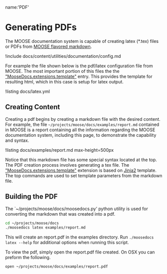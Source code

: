 name:'PDF'

# Generating PDFs

The MOOSE documentation system is capable of creating latex (*.tex) files or PDFs from
[MOOSE flavored markdown](moose_markdown/index.md).

!include docs/content/utilities/documentation/config.md

For example the file shown below is the pdf/latex configuration file from MOOSE. The most important
portion of this files the the ["MooseDocs.extensions.template"](extensions/template.md) entry. This provides the template for
resulting html, which in this case is setup for latex output.

!listing docs/latex.yml

## Creating Content

Creating a pdf begins by creating a markdown file with the desired content. For example, the file `~/projects/moose/docs/examples/report.md` contained in MOOSE is a report containing all the
information regarding the MOOSE documentation system, including this page, to demonstrate the capability and syntax.

!listing docs/examples/report.md max-height=500px

Notice that this markdown file has some special syntax located at the top. The PDF creation
process involves generating a tex file. The ["MooseDocs.extensions.template"](extensions/template.md) extension is based on [Jinja2](http://jinja.pocoo.org) template. The top commands are used to set template parameters from the markdown file.


## Building the PDF

The `~/projects/moose/docs/moosedocs.py' python utility is used for converting the markdown
that was created into a pdf.

```bash
cd ~/projects/moose/docs
./moosedocs latex examples/report.md
```

This will create an report.pdf in the examples directory. Run `./moosedocs latex --help`
for additional options when running this script.

To view the pdf, simply open the report.pdf file created. On OSX you can preform the following.

```bash
open ~/projects/moose/docs/examples/report.pdf
```
